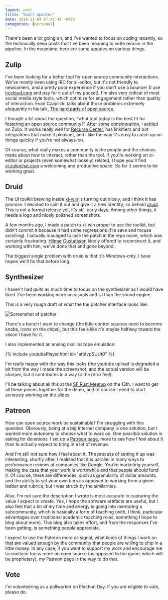 ```yaml
---
layout: post
title: "Small updates"
date: 2018-11-04 07:42:42 -0700
categories: [personal]
---
```


There's been a lot going on, and I've wanted to focus on coding recently, so the technically deep posts that I've been meaning to write remain in the pipeline. In the meantime, here are some updates on various things.

## Zulip

I've been looking for a better tool for open source community interactions. We've mostly been using IRC for xi-editor, but it's not friendly to newcomers, and a pretty poor experience if you don't use a bouncer (I use [irccloud.com](https://irccloud.com) and pay for it out of my pocket). I'm also very critical of most social media style tools, which optimize for engagement rather than quality of interaction. Evan Czaplicki talks about those problems extremely eloquently in his talk, [The hard parts of open source].

I thought a bit about the question, "what tool today is the best fit for fostering an open source community?" After some consideration, I settled on Zulip. It works really well for [Recurse Center], has linkifiers and bot integrations that make it pleasant, and I like the way it's easy to catch up on things quickly if you're not always-on.

Of course, what really makes a community is the people and the choices made about how to interact, rather than the tool. If you're working on xi-editor or projects (even somewhat loosely) related, I hope you'll find [xi.zulipchat.com] a welcoming and productive space. So far it seems to be working great.

## Druid

The UI toolkit brewing inside [xi-win] is turning out nicely, and I think it has promise. I decided to split it out and give it a new identity, so behold [druid]. This is not a formal release yet, it's still early days. Among other things, it needs a logo and nicely polished screenshots.

A few months ago, I made a patch to xi-win proper to use the toolkit, but didn't commit it because it had some regressions (file save and mouse scrolling). I actually managed to lose the patch in the repo move, which was certainly frustrating. [Hilmar Gústafsson] kindly offered to reconstruct it, and working with him, we've done that and gone beyond.

The biggest single problem with druid is that it's Windows-only. I have hopes we'll fix that before long.

## Synthesizer

I haven't had _quite_ as much time to focus on the synthesizer as I would have liked. I've been working more on visuals and UI than the sound engine.

This is a very rough draft of what the the patcher interface looks like:

![Screenshot of patcher](https://raphlinus.github.io/assets/patcher.png)

There's a bunch I want to change (the little control squares need to become knobs, icons on the chips), but this feels like it's maybe halfway toward the vision I have for it.

I also implemented an analog oscilloscope emulation:

{% include youtubePlayer.html id="atbIvpSUUt0" %}

I'm really happy with the way this looks (the youtube upload is degraded a bit from the way I made the screenshot, and the actual version will be sharper, but it contributes in a way to the retro feel).

I'll be talking about all this at the [SF Rust Meetup] on the 13th. I want to get all these pieces together for the demo, and of course I need to start seriously working on the slides.

## Patreon

How can open source work be sustainable? I'm struggling with this question. Obviously, being at a big Internet company is one solution, but I wanted more autonomy to choose what to work on. One _possible_ solution is asking for donations. I set up a [Patreon page](https://www.patreon.com/raphlinus), more to see how I feel about it than to actually expect to bring in a lot of revenue.

And I'm still not sure how I feel about it. The process of setting it up was interesting; shortly after, I realized that it is parallel in many ways to performance reviews at companies like Google. You're marketing yourself, making the case that your work is worthwhile and that people should fund it. Of course, there are differences, such as granularity of dollar amounts, and the ability to set your own tiers as opposed to working from a given ladder and rubrics, but I was struck by the similarities.

Also, I'm not sure the description I wrote is most accurate in capturing the value I expect to create. Yes, I hope the software artifacts are useful, but I also feel that a lot of my time and energy is going into mentoring a subcommunity, which is basically a form of teaching (with, I think, particular advantages over traditional academic teaching roles, something I hope to blog about more). This blog also takes effort, and from the responses I've been getting, is something people appreciate.

I expect to use the Patreon more as signal, what kinds of things I work on that are valued enough by the community that people are willing to chip in a little money. In any case, if you want to support my work and encourage me to continue focus more on open source (as opposed to the game, which will be proprietary), my Patreon page is the way to do that.

## Vote

I'm volunteering as a pollworker on Election Day. If you are eligible to vote, please do.

[the hard parts of open source]: https://www.thestrangeloop.com/2018/the-hard-parts-of-open-source.html
[recurse center]: https://recurse.com
[xi.zulipchat.com]: https://xi.zulipchat.com
[druid]: https://github.com/xi-editor/druid
[xi-win]: https://github.com/xi-editor/xi-win
[hilmar gústafsson]: https://github.com/LiHRaM
[sf rust meetup]: https://www.meetup.com/Rust-Bay-Area/events/255058428/

